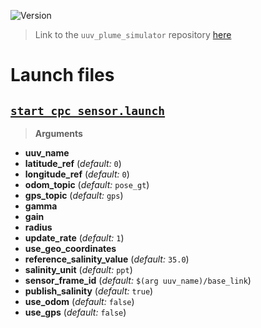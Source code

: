![Version](https://img.shields.io/badge/version-0.3.1-brightgreen.svg)

> Link to the `uuv_plume_simulator` repository [here](https://github.com/uuvsimulator/uuv_plume_simulator)

# Launch files

## [`start_cpc_sensor.launch`](https://github.com/uuvsimulator/uuv_plume_simulator/tree/master/uuv_cpc_sensor/launch/start_cpc_sensor.launch)

> **Arguments**

* **uuv_name**
* **latitude_ref** (*default:* `0`)
* **longitude_ref** (*default:* `0`)
* **odom_topic** (*default:* `pose_gt`)
* **gps_topic** (*default:* `gps`)
* **gamma**
* **gain**
* **radius**
* **update_rate** (*default:* `1`)
* **use_geo_coordinates**
* **reference_salinity_value** (*default:* `35.0`)
* **salinity_unit** (*default:* `ppt`)
* **sensor_frame_id** (*default:* `$(arg uuv_name)/base_link`)
* **publish_salinity** (*default:* `true`)
* **use_odom** (*default:* `false`)
* **use_gps** (*default:* `false`)

